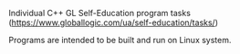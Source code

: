 
Individual C++ GL Self-Education program tasks
(https://www.globallogic.com/ua/self-education/tasks/)

Programs are intended to be built and run on Linux system.


